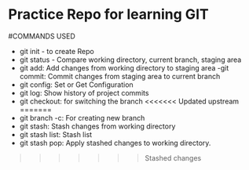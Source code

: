 # Practice Repo for learning GIT

#COMMANDS USED

- git init - to create Repo
- git status - Compare working directory, current branch, staging area
- git add: Add changes from working directory to staging area
-git commit: Commit changes from staging area to current branch
- git config: Set or Get Configuration
- git log: Show history of project commits
- git checkout: for switching the branch
<<<<<<< Updated upstream
=======
- git branch -c: For creating new branch
- git stash: Stash changes from working directory
- git stash list: Stash list
- git stash pop: Apply stashed changes to working directory.
>>>>>>> Stashed changes
